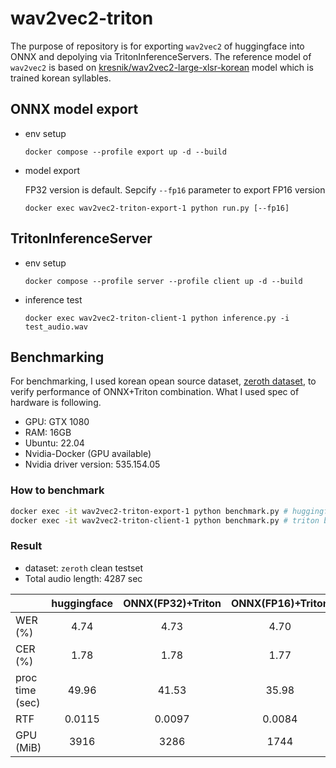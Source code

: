 # wav2vec2-triton

The purpose of repository is for exporting `wav2vec2` of huggingface into ONNX and depolying via TritonInferenceServers. The reference model of `wav2vec2` is based on 
[kresnik/wav2vec2-large-xlsr-korean](https://huggingface.co/kresnik/wav2vec2-large-xlsr-korean) model which is trained korean syllables.

## ONNX model export

- env setup
    ```
    docker compose --profile export up -d --build
    ```

- model export

    FP32 version is default. Sepcify `--fp16` parameter to export FP16 version
    ```
    docker exec wav2vec2-triton-export-1 python run.py [--fp16]
    ```

## TritonInferenceServer

- env setup
    ```
    docker compose --profile server --profile client up -d --build
    ```
- inference test
    ```
    docker exec wav2vec2-triton-client-1 python inference.py -i test_audio.wav
    ```


## Benchmarking
For benchmarking, I used korean opean source dataset, [zeroth dataset](https://www.openslr.org/40/), to verify performance of ONNX+Triton combination. What I used spec of hardware is following.
- GPU: GTX 1080
- RAM: 16GB
- Ubuntu: 22.04
- Nvidia-Docker (GPU available)
- Nvidia driver version: 535.154.05

### How to benchmark
```bash
docker exec -it wav2vec2-triton-export-1 python benchmark.py # huggingface benchmark
docker exec -it wav2vec2-triton-client-1 python benchmark.py # triton benchmark
```

### Result
- dataset: `zeroth` clean testset
- Total audio length: 4287 sec

||huggingface|ONNX(FP32)+Triton|ONNX(FP16)+Triton
|:---|:---:|:---:|:---:|
|WER (%)|4.74|4.73|4.70|
|CER (%)|1.78|1.78|1.77|
|proc time (sec)|49.96|41.53|35.98|
|RTF|0.0115|0.0097|0.0084|
|GPU (MiB)|3916|3286|1744|
